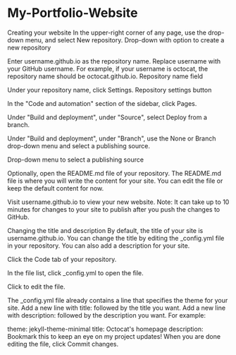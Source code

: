 # My-Portfolio-Website
Creating your website
In the upper-right corner of any page, use the  drop-down menu, and select New repository.
Drop-down with option to create a new repository

Enter username.github.io as the repository name. Replace username with your GitHub username. For example, if your username is octocat, the repository name should be octocat.github.io.
Repository name field

Under your repository name, click  Settings.
Repository settings button

In the "Code and automation" section of the sidebar, click  Pages.

Under "Build and deployment", under "Source", select Deploy from a branch.

Under "Build and deployment", under "Branch", use the None or Branch drop-down menu and select a publishing source.

Drop-down menu to select a publishing source

Optionally, open the README.md file of your repository. The README.md file is where you will write the content for your site. You can edit the file or keep the default content for now.

Visit username.github.io to view your new website. Note: It can take up to 10 minutes for changes to your site to publish after you push the changes to GitHub.

Changing the title and description
By default, the title of your site is username.github.io. You can change the title by editing the _config.yml file in your repository. You can also add a description for your site.

Click the Code tab of your repository.

In the file list, click _config.yml to open the file.

Click  to edit the file.

The _config.yml file already contains a line that specifies the theme for your site. Add a new line with title: followed by the title you want. Add a new line with description: followed by the description you want. For example:

theme: jekyll-theme-minimal
title: Octocat's homepage
description: Bookmark this to keep an eye on my project updates!
When you are done editing the file, click Commit changes.
